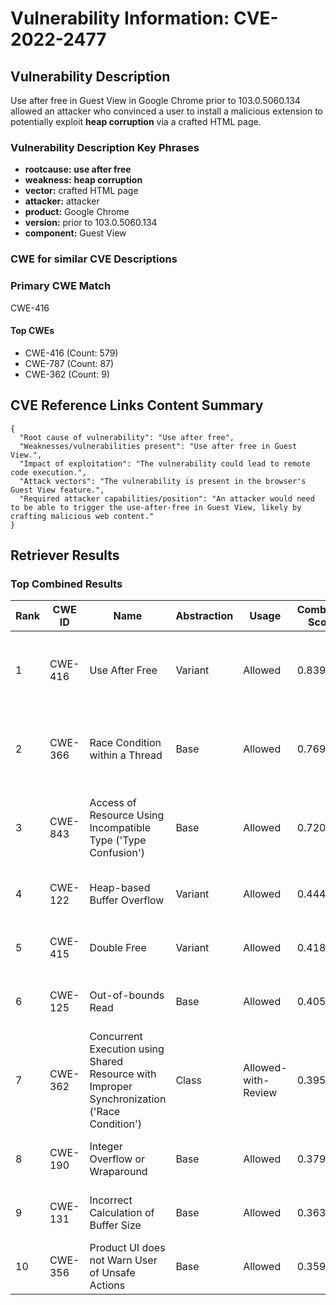 # Vulnerability Information: CVE-2022-2477

## Vulnerability Description
Use after free in Guest View in Google Chrome prior to 103.0.5060.134 allowed an attacker who convinced a user to install a malicious extension to potentially exploit **heap corruption** via a crafted HTML page.

### Vulnerability Description Key Phrases
- **rootcause:** **use after free**
- **weakness:** **heap corruption**
- **vector:** crafted HTML page
- **attacker:** attacker
- **product:** Google Chrome
- **version:** prior to 103.0.5060.134
- **component:** Guest View

### CWE for similar CVE Descriptions
### Primary CWE Match
CWE-416

#### Top CWEs
- CWE-416 (Count: 579)
- CWE-787 (Count: 87)
- CWE-362 (Count: 9)

## CVE Reference Links Content Summary
```
{
  "Root cause of vulnerability": "Use after free",
  "Weaknesses/vulnerabilities present": "Use after free in Guest View.",
  "Impact of exploitation": "The vulnerability could lead to remote code execution.",
  "Attack vectors": "The vulnerability is present in the browser's Guest View feature.",
  "Required attacker capabilities/position": "An attacker would need to be able to trigger the use-after-free in Guest View, likely by crafting malicious web content."
}
```

## Retriever Results

### Top Combined Results

| Rank | CWE ID | Name | Abstraction | Usage | Combined Score | Retrievers | Individual Scores |
|------|--------|------|-------------|-------|---------------|------------|-------------------|
| 1 | CWE-416 | Use After Free | Variant | Allowed | 0.8391 | dense, sparse, graph | dense: 0.631, sparse: 0.544, graph: 0.789 |
| 2 | CWE-366 | Race Condition within a Thread | Base | Allowed | 0.7697 | dense, sparse, graph | dense: 0.569, sparse: 0.462, graph: 0.618 |
| 3 | CWE-843 | Access of Resource Using Incompatible Type ('Type Confusion') | Base | Allowed | 0.7209 | dense, sparse, graph | dense: 0.503, sparse: 0.391, graph: 0.686 |
| 4 | CWE-122 | Heap-based Buffer Overflow | Variant | Allowed | 0.4445 | dense, sparse | dense: 0.519, sparse: 0.388 |
| 5 | CWE-415 | Double Free | Variant | Allowed | 0.4187 | dense, sparse | dense: 0.526, sparse: 0.333 |
| 6 | CWE-125 | Out-of-bounds Read | Base | Allowed | 0.4057 | dense, sparse | dense: 0.486, sparse: 0.284 |
| 7 | CWE-362 | Concurrent Execution using Shared Resource with Improper Synchronization ('Race Condition') | Class | Allowed-with-Review | 0.3955 | dense, sparse, graph | dense: 0.496, sparse: 0.353, graph: 0.625 |
| 8 | CWE-190 | Integer Overflow or Wraparound | Base | Allowed | 0.3798 | sparse, graph | sparse: 0.288, graph: 0.602 |
| 9 | CWE-131 | Incorrect Calculation of Buffer Size | Base | Allowed | 0.3634 | sparse, graph | sparse: 0.259, graph: 0.602 |
| 10 | CWE-356 | Product UI does not Warn User of Unsafe Actions | Base | Allowed | 0.3593 | dense, sparse | dense: 0.530, sparse: 0.164 |


